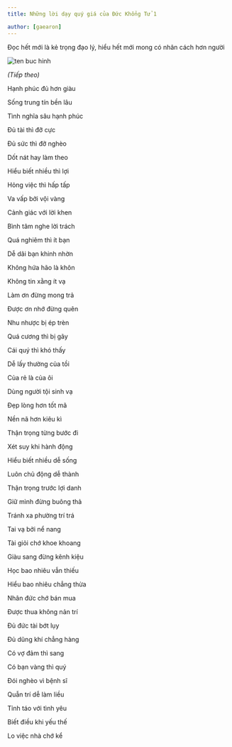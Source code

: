 ```yaml
---
title: Những lời dạy quý giá của Đức Khổng Tử 1

author: [gaearon]
---
```


Đọc hết mới là kẻ trọng đạo lý, hiểu hết mới mong có nhân cách hơn người

![ten buc hinh](http://ngocchinh.com/wp-content/uploads/2015/05/khong-tu.jpg "ten buc hinh")

*(Tiếp theo)*

Hạnh phúc đủ hơn giàu

Sống trung tín bền lâu

Tình nghĩa sâu hạnh phúc

Đủ tài thì đỡ cực

Đủ sức thì đỡ nghèo

Dốt nát hay làm theo

Hiểu biết nhiều thì lợi

Hỏng việc thì hấp tấp

Va vấp bởi vội vàng

Cảnh giác với lời khen

Bình tâm nghe lời trách

Quá nghiêm thì ít bạn

Dễ dãi bạn khinh nhờn

Không hứa hão là khôn

Không tin xằng ít vạ

Làm ơn đừng mong trả

Được ơn nhớ đừng quên

Nhu nhược bị ép trèn

Quá cương thì bị gãy

Cái quý thì khó thấy

Dễ lấy thường của tồi

Của rẻ là của ôi

Dùng người tội sinh vạ

Đẹp lòng hơn tốt mã

Nền nã hơn kiêu kì

Thận trọng từng bước đi

Xét suy khi hành động

Hiểu biết nhiều dễ sống

Luôn chủ động dễ thành

Thận trọng trước lợi danh

Giữ mình đừng buông thả

Tránh xa phường trí trá

Tai vạ bởi nể nang

Tài giỏi chớ khoe khoang

Giàu sang đừng kênh kiệu

Học bao nhiêu vẫn thiếu

Hiểu bao nhiêu chẳng thừa

Nhân đức chớ bán mua

Được thua không nản trí

Đủ đức tài bớt lụy

Đủ dũng khí chẳng hàng

Có vợ đảm thì sang

Có bạn vàng thì quý

Đói nghèo vì bệnh sĩ

Quẫn trí dễ làm liều

Tỉnh táo với tình yêu

Biết điều khi yếu thế

Lo việc nhà chớ kể